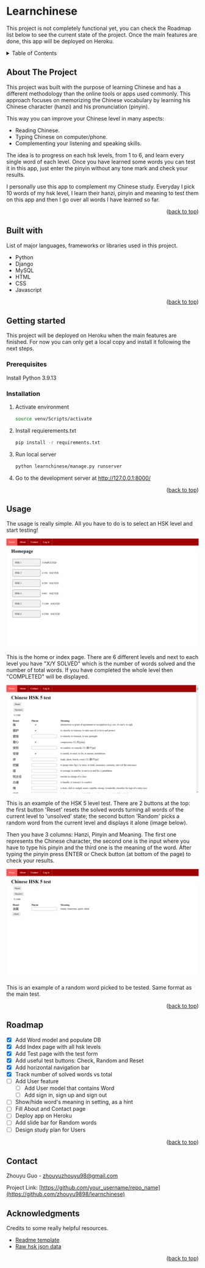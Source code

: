 <a name="readme-top"></a>

# Learnchinese

This project is not completely functional yet, you can check the Roadmap list below to see the current state of the project. Once the main features are done, this app will be deployed on Heroku.

<details>
  <summary>Table of Contents</summary>
  <ol>
    <li><a href="#about-the-project">About The Project</a></li>
    <li><a href="#built-with">Built With</a></li>
    <li>
      <a href="#getting-started">Getting Started</a>
      <ul>
        <li><a href="#prerequisites">Prerequisites</a></li>
        <li><a href="#installation">Installation</a></li>
      </ul>
    </li>
    <li><a href="#usage">Usage</a></li>
    <li><a href="#roadmap">Roadmap</a></li>
    <li><a href="#contact">Contact</a></li>
    <li><a href="#acknowledgments">Acknowledgments</a></li>
  </ol>
</details>

## About The Project

This project was built with the purpose of learning Chinese and has a different methodology than the online tools or apps used commonly. This approach focuses on memorizing the Chinese vocabulary by learning his Chinese character (hanzi) and his pronunciation (pinyin).

This way you can improve your Chinese level in many aspects:
* Reading Chinese.
* Typing Chinese on computer/phone.
* Complementing your listening and speaking skills.

The idea is to progress on each hsk levels, from 1 to 6, and learn every single word of each level. Once you have learned some words you can test it in this app, just enter the pinyin without any tone mark and check your results.

I personally use this app to complement my Chinese study. Everyday I pick 10 words of my hsk level, I learn their hanzi, pinyin and meaning to test them on this app and then I go over all words I have learned so far.

<p align="right">(<a href="#readme-top">back to top</a>)</p>

## Built with
List of major languages, frameworks or libraries used in this project.
* Python
* Django
* MySQL
* HTML
* CSS
* Javascript

<p align="right">(<a href="#readme-top">back to top</a>)</p>

## Getting started

This project will be deployed on Heroku when the main features are finished. For now you can only get a local copy and install it following the next steps.

### Prerequisites

Install Python 3.9.13

### Installation

1. Activate environment
   ```sh
   source venv/Scripts/activate
   ```
2. Install requierements.txt
   ```sh
   pip install -r requirements.txt
   ```
3. Run local server
   ```sh
   python learnchinese/manage.py runserver
   ```
4. Go to the development server at http://127.0.0.1:8000/

<p align="right">(<a href="#readme-top">back to top</a>)</p>

## Usage

The usage is really simple. All you have to do is to select an HSK level and start testing!

![Screenshot](images/index_page.png)

This is the home or index page. There are 6 different levels and next to each level you have "X/Y SOLVED" which is the number of words solved and the number of total words. If you have completed the whole level then "COMPLETED" will be displayed.

![Screenshot](images/test_page.png)

This is an example of the HSK 5 level test. There are 2 buttons at the top: the first button 'Reset' resets the solved words turning all words of the current level to 'unsolved' state; the second button 'Random' picks a random word from the current level and displays it alone (image below).

Then you have 3 columns: Hanzi, Pinyin and Meaning. The first one represents the Chinese character, the second one is the input where you have to type his pinyin and the third one is the meaning of the word. After typing the pinyin press ENTER or Check button (at bottom of the page) to check your results.

![Screenshot](images/random_page.png)

This is an example of a random word picked to be tested. Same format as the main test.

<p align="right">(<a href="#readme-top">back to top</a>)</p>

## Roadmap

- [x] Add Word model and populate DB
- [x] Add Index page with all hsk levels
- [x] Add Test page with the test form
- [x] Add useful test buttons: Check, Random and Reset
- [x] Add horizontal navigation bar
- [x] Track number of solved words vs total
- [ ] Add User feature
    - [ ] Add User model that contains Word
    - [ ] Add sign in, sign up and sign out
- [ ] Show/hide word's meaning in setting, as a hint
- [ ] Fill About and Contact page
- [ ] Deploy app on Heroku
- [ ] Add slide bar for Random words
- [ ] Design study plan for Users

<p align="right">(<a href="#readme-top">back to top</a>)</p>

## Contact

Zhouyu Guo - zhouyuzhouyu98@gmail.com

Project Link: [https://github.com/your_username/repo_name](https://github.com/zhouyu9898/learnchinese)

## Acknowledgments

Credits to some really helpful resources.

* [Readme template](https://github.com/othneildrew/Best-README-Template)
* [Raw hsk json data](https://github.com/gigacool/hanyu-shuiping-kaoshi)

<p align="right">(<a href="#readme-top">back to top</a>)</p>


<!-- MARKDOWN LINKS & IMAGES -->
[index-screenshot]: images/index_page.png
[test-screenshot]: images/test_page.png
[random-screenshot]: images/random_page.png